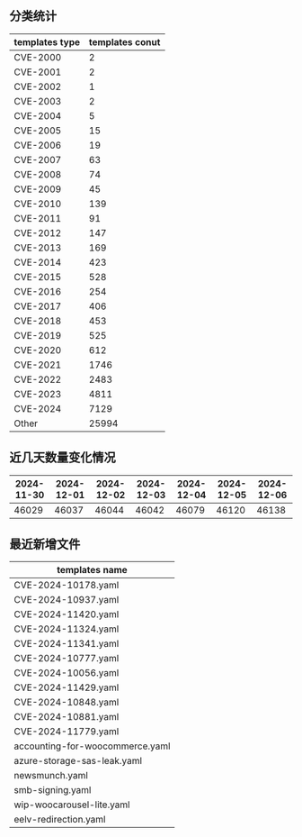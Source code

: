 ## 分类统计
| templates type | templates conut | 
| --- | --- |
| CVE-2000 | 2 |
| CVE-2001 | 2 |
| CVE-2002 | 1 |
| CVE-2003 | 2 |
| CVE-2004 | 5 |
| CVE-2005 | 15 |
| CVE-2006 | 19 |
| CVE-2007 | 63 |
| CVE-2008 | 74 |
| CVE-2009 | 45 |
| CVE-2010 | 139 |
| CVE-2011 | 91 |
| CVE-2012 | 147 |
| CVE-2013 | 169 |
| CVE-2014 | 423 |
| CVE-2015 | 528 |
| CVE-2016 | 254 |
| CVE-2017 | 406 |
| CVE-2018 | 453 |
| CVE-2019 | 525 |
| CVE-2020 | 612 |
| CVE-2021 | 1746 |
| CVE-2022 | 2483 |
| CVE-2023 | 4811 |
| CVE-2024 | 7129 |
| Other | 25994 |
## 近几天数量变化情况
|2024-11-30 | 2024-12-01 | 2024-12-02 | 2024-12-03 | 2024-12-04 | 2024-12-05 | 2024-12-06|
|--- | ------ | ------ | ------ | ------ | ------ | ---|
|46029 | 46037 | 46044 | 46042 | 46079 | 46120 | 46138|
## 最近新增文件
| templates name | 
| --- |
| CVE-2024-10178.yaml |
| CVE-2024-10937.yaml |
| CVE-2024-11420.yaml |
| CVE-2024-11324.yaml |
| CVE-2024-11341.yaml |
| CVE-2024-10777.yaml |
| CVE-2024-10056.yaml |
| CVE-2024-11429.yaml |
| CVE-2024-10848.yaml |
| CVE-2024-10881.yaml |
| CVE-2024-11779.yaml |
| accounting-for-woocommerce.yaml |
| azure-storage-sas-leak.yaml |
| newsmunch.yaml |
| smb-signing.yaml |
| wip-woocarousel-lite.yaml |
| eelv-redirection.yaml |
